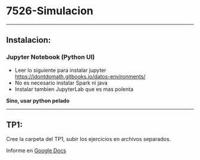 # 7526-Simulacion
------------
Instalacion:
------------

### Jupyter Notebook (Python UI)

* Leer lo siguiente para instalar jupyter https://idontdomath.gitbooks.io/datos-environments/
* No es necesario instalar Spark ni java
* Instalar tambien JupyterLab que es mas polenta

**Sino, usar python pelado**

----
TP1:
----

Cree la carpeta del TP1, subir los ejercicios en archivos separados. 

Informe en [Google Docs](https://docs.google.com/document/d/18hFuUVILnSVVYbSf5nxkaPYsBgvPXsf_9YF8Vt_6btk/edit?usp=sharing)

